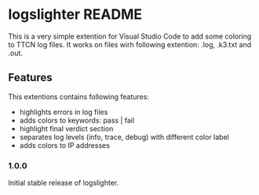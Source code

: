 # logslighter README

This is a very simple extention for Visual Studio Code to add some coloring to TTCN log files.
It works on files wirh following extention: .log, .k3.txt and .out.

## Features

This extentions contains following features:
- highlights errors in log files
- adds colors to keywords: pass | fail
- highlight final verdict section
- separates log levels (info, trace, debug) with different color label
- adds colors to IP addresses

### 1.0.0

Initial stable release of logslighter.
